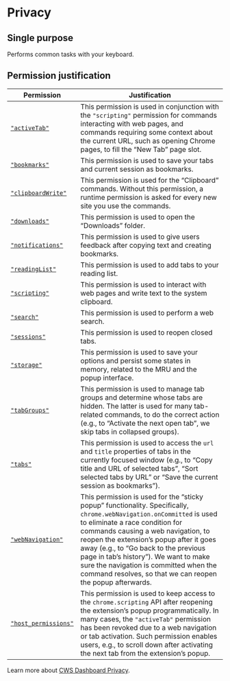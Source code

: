 # Privacy

## Single purpose

Performs common tasks with your keyboard.

## Permission justification

Permission | Justification
--- | ---
[`"activeTab"`] | This permission is used in conjunction with the `"scripting"` permission for commands interacting with web pages, and commands requiring some context about the current URL, such as opening Chrome pages, to fill the “New Tab” page slot.
[`"bookmarks"`] | This permission is used to save your tabs and current session as bookmarks.
[`"clipboardWrite"`] | This permission is used for the “Clipboard” commands. Without this permission, a runtime permission is asked for every new site you use the commands.
[`"downloads"`] | This permission is used to open the “Downloads” folder.
[`"notifications"`] | This permission is used to give users feedback after copying text and creating bookmarks.
[`"readingList"`] | This permission is used to add tabs to your reading list.
[`"scripting"`] | This permission is used to interact with web pages and write text to the system clipboard.
[`"search"`] | This permission is used to perform a web search.
[`"sessions"`] | This permission is used to reopen closed tabs.
[`"storage"`] | This permission is used to save your options and persist some states in memory, related to the MRU and the popup interface.
[`"tabGroups"`] | This permission is used to manage tab groups and determine whose tabs are hidden. The latter is used for many tab-related commands, to do the correct action (e.g., to “Activate the next open tab”, we skip tabs in collapsed groups).
[`"tabs"`] | This permission is used to access the `url` and `title` properties of tabs in the currently focused window (e.g., to “Copy title and URL of selected tabs”, “Sort selected tabs by URL” or “Save the current session as bookmarks”).
[`"webNavigation"`] | This permission is used for the “sticky popup” functionality. Specifically, `chrome.webNavigation.onCommitted` is used to eliminate a race condition for commands causing a web navigation, to reopen the extension’s popup after it goes away (e.g., to “Go back to the previous page in tab’s history”). We want to make sure the navigation is committed when the command resolves, so that we can reopen the popup afterwards.
[`"host_permissions"`] | This permission is used to keep access to the `chrome.scripting` API after reopening the extension’s popup programmatically. In many cases, the `"activeTab"` permission has been revoked due to a web navigation or tab activation. Such permission enables users, e.g., to scroll down after activating the next tab from the extension’s popup.

[`"activeTab"`]: https://developer.chrome.com/docs/extensions/reference/permissions-list#activeTab
[`"bookmarks"`]: https://developer.chrome.com/docs/extensions/reference/permissions-list#bookmarks
[`"clipboardWrite"`]: https://developer.chrome.com/docs/extensions/reference/permissions-list#clipboardWrite
[`"downloads"`]: https://developer.chrome.com/docs/extensions/reference/permissions-list#downloads
[`"notifications"`]: https://developer.chrome.com/docs/extensions/reference/permissions-list#notifications
[`"readingList"`]: https://developer.chrome.com/docs/extensions/reference/permissions-list#readingList
[`"scripting"`]: https://developer.chrome.com/docs/extensions/reference/permissions-list#scripting
[`"search"`]: https://developer.chrome.com/docs/extensions/reference/permissions-list#search
[`"sessions"`]: https://developer.chrome.com/docs/extensions/reference/permissions-list#sessions
[`"storage"`]: https://developer.chrome.com/docs/extensions/reference/permissions-list#storage
[`"tabGroups"`]: https://developer.chrome.com/docs/extensions/reference/permissions-list#tabGroups
[`"tabs"`]: https://developer.chrome.com/docs/extensions/reference/permissions-list#tabs
[`"webNavigation"`]: https://developer.chrome.com/docs/extensions/reference/permissions-list#webNavigation
[`"host_permissions"`]: https://developer.chrome.com/docs/extensions/develop/concepts/declare-permissions#host-permissions

Learn more about [CWS Dashboard Privacy].

[CWS Dashboard Privacy]: https://developer.chrome.com/docs/webstore/cws-dashboard-privacy
